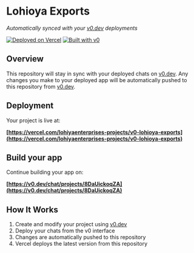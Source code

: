 # Lohioya Exports 

*Automatically synced with your [v0.dev](https://v0.dev) deployments*

[![Deployed on Vercel](https://img.shields.io/badge/Deployed%20on-Vercel-black?style=for-the-badge&logo=vercel)](https://vercel.com/lohiyaenterprises-projects/v0-lohioya-exports)
[![Built with v0](https://img.shields.io/badge/Built%20with-v0.dev-black?style=for-the-badge)](https://v0.dev/chat/projects/8DaUickoqZA)

## Overview

This repository will stay in sync with your deployed chats on [v0.dev](https://v0.dev).
Any changes you make to your deployed app will be automatically pushed to this repository from [v0.dev](https://v0.dev).

## Deployment

Your project is live at:

**[https://vercel.com/lohiyaenterprises-projects/v0-lohioya-exports](https://vercel.com/lohiyaenterprises-projects/v0-lohioya-exports)**

## Build your app

Continue building your app on:

**[https://v0.dev/chat/projects/8DaUickoqZA](https://v0.dev/chat/projects/8DaUickoqZA)**

## How It Works

1. Create and modify your project using [v0.dev](https://v0.dev)
2. Deploy your chats from the v0 interface
3. Changes are automatically pushed to this repository
4. Vercel deploys the latest version from this repository